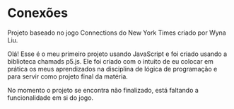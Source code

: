 <h1>Conexões</h1>

<p>Projeto baseado no jogo Connections do New York Times criado por Wyna Liu.</p>
<p>Olá! Esse é o meu primeiro projeto usando JavaScript e foi criado usando a biblioteca chamads p5.js. Ele foi criado com o intuito de eu colocar em prática os meus aprendizados na disciplina de lógica de programação e para servir como projeto final da matéria.</p>
<p>No momento o projeto se encontra não finalizado, está faltando a funcionalidade em si do jogo.</p>
